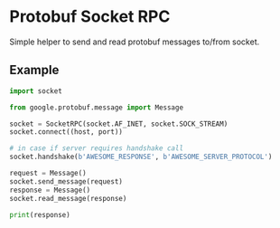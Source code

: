 # Protobuf Socket RPC

Simple helper to send and read protobuf messages to/from socket.

## Example

```python
import socket

from google.protobuf.message import Message

socket = SocketRPC(socket.AF_INET, socket.SOCK_STREAM)
socket.connect((host, port))

# in case if server requires handshake call
socket.handshake(b'AWESOME_RESPONSE', b'AWESOME_SERVER_PROTOCOL')

request = Message()
socket.send_message(request)
response = Message()
socket.read_message(response)

print(response)
```